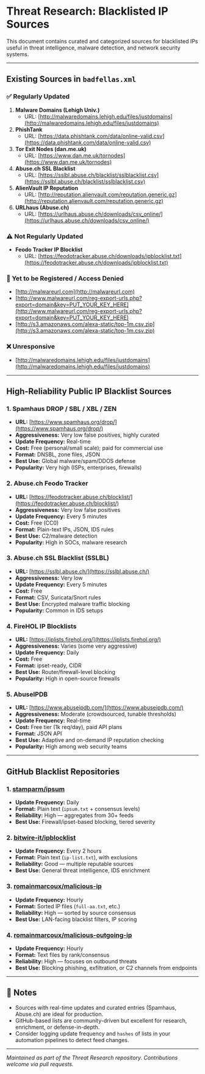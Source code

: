 # Threat Research: Blacklisted IP Sources

This document contains curated and categorized sources for blacklisted IPs useful in threat intelligence, malware detection, and network security systems.

---

## Existing Sources in `badfellas.xml`

### ✅ Regularly Updated
1. **Malware Domains (Lehigh Univ.)**
   - URL: [http://malwaredomains.lehigh.edu/files/justdomains](http://malwaredomains.lehigh.edu/files/justdomains)
2. **PhishTank**
   - URL: [https://data.phishtank.com/data/online-valid.csv](https://data.phishtank.com/data/online-valid.csv)
3. **Tor Exit Nodes (dan.me.uk)**
   - URL: [https://www.dan.me.uk/tornodes](https://www.dan.me.uk/tornodes)
4. **Abuse.ch SSL Blacklist**
   - URL: [https://sslbl.abuse.ch/blacklist/sslblacklist.csv](https://sslbl.abuse.ch/blacklist/sslblacklist.csv)
5. **AlienVault IP Reputation**
   - URL: [http://reputation.alienvault.com/reputation.generic.gz](http://reputation.alienvault.com/reputation.generic.gz)
6. **URLhaus (Abuse.ch)**
   - URL: [https://urlhaus.abuse.ch/downloads/csv_online/](https://urlhaus.abuse.ch/downloads/csv_online/)

### ⚠️ Not Regularly Updated
- **Feodo Tracker IP Blocklist**
  - URL: [https://feodotracker.abuse.ch/downloads/ipblocklist.txt](https://feodotracker.abuse.ch/downloads/ipblocklist.txt)

### 🚫 Yet to be Registered / Access Denied
- [http://malwareurl.com](http://malwareurl.com)
- [http://www.malwareurl.com/reg-export-urls.php?export=domain&key=PUT_YOUR_KEY_HERE](http://www.malwareurl.com/reg-export-urls.php?export=domain&key=PUT_YOUR_KEY_HERE)
- [http://s3.amazonaws.com/alexa-static/top-1m.csv.zip](http://s3.amazonaws.com/alexa-static/top-1m.csv.zip)

### ❌ Unresponsive
- [http://malwaredomains.lehigh.edu/files/justdomains](http://malwaredomains.lehigh.edu/files/justdomains)

---

## High-Reliability Public IP Blacklist Sources

### 1. **Spamhaus DROP / SBL / XBL / ZEN**
- **URL:** [https://www.spamhaus.org/drop/](https://www.spamhaus.org/drop/)
- **Aggressiveness:** Very low false positives, highly curated
- **Update Frequency:** Real-time
- **Cost:** Free (personal/small scale); paid for commercial use
- **Format:** DNSBL, zone files, JSON
- **Best Use:** Global malware/spam/DDOS defense
- **Popularity:** Very high (ISPs, enterprises, firewalls)

### 2. **Abuse.ch Feodo Tracker**
- **URL:** [https://feodotracker.abuse.ch/blocklist/](https://feodotracker.abuse.ch/blocklist/)
- **Aggressiveness:** Very low false positives
- **Update Frequency:** Every 5 minutes
- **Cost:** Free (CC0)
- **Format:** Plain-text IPs, JSON, IDS rules
- **Best Use:** C2/malware detection
- **Popularity:** High in SOCs, malware research

### 3. **Abuse.ch SSL Blacklist (SSLBL)**
- **URL:** [https://sslbl.abuse.ch/](https://sslbl.abuse.ch/)
- **Aggressiveness:** Very low
- **Update Frequency:** Every 5 minutes
- **Cost:** Free
- **Format:** CSV, Suricata/Snort rules
- **Best Use:** Encrypted malware traffic blocking
- **Popularity:** Common in IDS setups

### 4. **FireHOL IP Blocklists**
- **URL:** [https://iplists.firehol.org/](https://iplists.firehol.org/)
- **Aggressiveness:** Varies (some very aggressive)
- **Update Frequency:** Daily
- **Cost:** Free
- **Format:** ipset-ready, CIDR
- **Best Use:** Router/firewall-level blocking
- **Popularity:** High in open-source firewalls

### 5. **AbuseIPDB**
- **URL:** [https://www.abuseipdb.com/](https://www.abuseipdb.com/)
- **Aggressiveness:** Moderate (crowdsourced, tunable thresholds)
- **Update Frequency:** Real-time
- **Cost:** Free tier (1k req/day), paid API plans
- **Format:** JSON API
- **Best Use:** Adaptive and on-demand IP reputation checking
- **Popularity:** High among web security teams

---

## GitHub Blacklist Repositories

### 1. **[stamparm/ipsum](https://github.com/stamparm/ipsum)**
- **Update Frequency:** Daily
- **Format:** Plain text (`ipsum.txt` + consensus levels)
- **Reliability:** High — aggregates from 30+ feeds
- **Best Use:** Firewall/ipset-based blocking, tiered severity

### 2. **[bitwire-it/ipblocklist](https://github.com/bitwire-it/ipblocklist)**
- **Update Frequency:** Every 2 hours
- **Format:** Plain text (`ip-list.txt`), with exclusions
- **Reliability:** Good — multiple reputable sources
- **Best Use:** General threat intelligence, IDS enrichment

### 3. **[romainmarcoux/malicious-ip](https://github.com/romainmarcoux/malicious-ip)**
- **Update Frequency:** Hourly
- **Format:** Sorted IP files (`full-aa.txt`, etc.)
- **Reliability:** High — sorted by source consensus
- **Best Use:** LAN-facing blacklist filters, IP scoring

### 4. **[romainmarcoux/malicious-outgoing-ip](https://github.com/romainmarcoux/malicious-outgoing-ip)**
- **Update Frequency:** Hourly
- **Format:** Text files by rank/consensus
- **Reliability:** High — focuses on outbound threats
- **Best Use:** Blocking phishing, exfiltration, or C2 channels from endpoints

---

## 📌 Notes

- Sources with real-time updates and curated entries (Spamhaus, Abuse.ch) are ideal for production.
- GitHub-based lists are community-driven but excellent for research, enrichment, or defense-in-depth.
- Consider logging update frequency and `hashes` of lists in your automation pipelines to detect feed changes.

---

*Maintained as part of the Threat Research repository. Contributions welcome via pull requests.*
